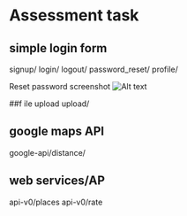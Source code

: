 # Assessment task

## simple login form
signup/
login/
logout/
password_reset/
profile/

Reset password screenshot
![Alt text](/media/image/email.jpg?raw=true "Title")

##f ile upload
upload/

## google maps API
google-api/distance/

## web services/AP
api-v0/places
api-v0/rate

